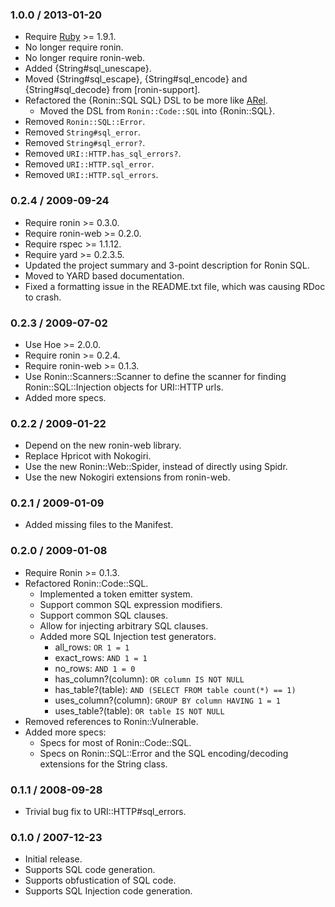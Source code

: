 ### 1.0.0 / 2013-01-20

* Require [Ruby] >= 1.9.1.
* No longer require ronin.
* No longer require ronin-web.
* Added {String#sql_unescape}.
* Moved {String#sql_escape}, {String#sql_encode} and {String#sql_decode}
  from [ronin-support].
* Refactored the {Ronin::SQL SQL} DSL to be more like
  [ARel](https://github.com/rails/arel#readme).
  * Moved the DSL from `Ronin::Code::SQL` into {Ronin::SQL}.
* Removed `Ronin::SQL::Error`.
* Removed `String#sql_error`.
* Removed `String#sql_error?`.
* Removed `URI::HTTP.has_sql_errors?`.
* Removed `URI::HTTP.sql_error`.
* Removed `URI::HTTP.sql_errors`.

### 0.2.4 / 2009-09-24

* Require ronin >= 0.3.0.
* Require ronin-web >= 0.2.0.
* Require rspec >= 1.1.12.
* Require yard >= 0.2.3.5.
* Updated the project summary and 3-point description for Ronin SQL.
* Moved to YARD based documentation.
* Fixed a formatting issue in the README.txt file, which was causing RDoc
  to crash.

### 0.2.3 / 2009-07-02

* Use Hoe >= 2.0.0.
* Require ronin >= 0.2.4.
* Require ronin-web >= 0.1.3.
* Use Ronin::Scanners::Scanner to define the scanner for finding
  Ronin::SQL::Injection objects for URI::HTTP urls.
* Added more specs.

### 0.2.2 / 2009-01-22

* Depend on the new ronin-web library.
* Replace Hpricot with Nokogiri.
* Use the new Ronin::Web::Spider, instead of directly using Spidr.
* Use the new Nokogiri extensions from ronin-web.

### 0.2.1 / 2009-01-09

* Added missing files to the Manifest.

### 0.2.0 / 2009-01-08

* Require Ronin >= 0.1.3.
* Refactored Ronin::Code::SQL.
  * Implemented a token emitter system.
  * Support common SQL expression modifiers.
  * Support common SQL clauses.
  * Allow for injecting arbitrary SQL clauses.
  * Added more SQL Injection test generators.
    * all_rows: `OR 1 = 1`
    * exact_rows: `AND 1 = 1`
    * no_rows: `AND 1 = 0`
    * has_column?(column): `OR column IS NOT NULL`
    * has_table?(table): `AND (SELECT FROM table count(*) == 1)`
    * uses_column?(column): `GROUP BY column HAVING 1 = 1`
    * uses_table?(table): `OR table IS NOT NULL`
* Removed references to Ronin::Vulnerable.
* Added more specs:
  * Specs for most of Ronin::Code::SQL.
  * Specs on Ronin::SQL::Error and the SQL encoding/decoding extensions for
    the String class.

### 0.1.1 / 2008-09-28

* Trivial bug fix to URI::HTTP#sql_errors.

### 0.1.0 / 2007-12-23

* Initial release.
* Supports SQL code generation.
* Supports obfustication of SQL code.
* Supports SQL Injection code generation.

[Ruby]: http://www.ruby-lang.org/
